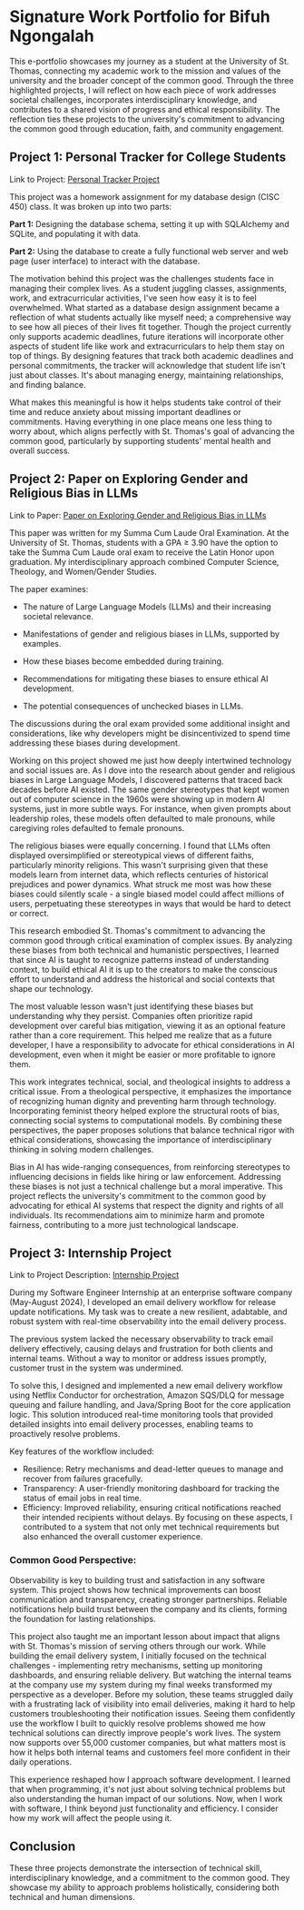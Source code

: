 # Signature Work Portfolio for Bifuh Ngongalah

This e-portfolio showcases my journey as a student at the University of St. Thomas, connecting my academic work to the mission and values of the university and the broader concept of the common good. Through the three highlighted projects, I will reflect on how each piece of work addresses societal challenges, incorporates interdisciplinary knowledge, and contributes to a shared vision of progress and ethical responsibility. The reflection ties these projects to the university's commitment to advancing the common good through education, faith, and community engagement.

## Project 1: Personal Tracker for College Students

Link to Project: [Personal Tracker Project](https://github.com/ngon3769/Personal-Tracker-Project/tree/main)

This project was a homework assignment for my database design (CISC 450) class. It was broken up into two parts:

**Part 1:** Designing the database schema, setting it up with SQLAlchemy and SQLite, and populating it with data.

**Part 2:** Using the database to create a fully functional web server and web page (user interface) to interact with the database.

The motivation behind this project was the challenges students face in managing their complex lives. As a student juggling classes, assignments, work, and extracurricular activities, I've seen how easy it is to feel overwhelmed. What started as a database design assignment became a reflection of what students actually like myself need; a comprehensive way to see how all pieces of their lives fit together. Though the project currently only supports academic deadlines, future iterations will incorporate other aspects of student life like work and extracurriculars to help them stay on top of things. By designing features that track both academic deadlines and personal commitments, the tracker will acknowledge that student life isn't just about classes. It's about managing energy, maintaining relationships, and finding balance.

What makes this meaningful is how it helps students take control of their time and reduce anxiety about missing important deadlines or commitments. Having everything in one place means one less thing to worry about, which aligns perfectly with St. Thomas's goal of advancing the common good, particularly by supporting students' mental health and overall success.

## Project 2: Paper on Exploring Gender and Religious Bias in LLMs

Link to Paper: [Paper on Exploring Gender and Religious Bias in LLMs](https://github.com/ngon3769/SignatureWorkPortfolio/blob/main/Exploring%20Gender%20and%20Religious%20Bias%20in%20Large%20Language%20Models.pdf)

This paper was written for my Summa Cum Laude Oral Examination. At the University of St. Thomas, students with a GPA ≥ 3.90 have the option to take the Summa Cum Laude oral exam to receive the Latin Honor upon graduation. My interdisciplinary approach combined Computer Science, Theology, and Women/Gender Studies. 

The paper examines:

- The nature of Large Language Models (LLMs) and their increasing societal relevance.

- Manifestations of gender and religious biases in LLMs, supported by examples.

- How these biases become embedded during training.

- Recommendations for mitigating these biases to ensure ethical AI development.

- The potential consequences of unchecked biases in LLMs.

The discussions during the oral exam provided some additional insight and considerations, like why developers might be disincentivized to spend time addressing these biases during development.

Working on this project showed me just how deeply intertwined technology and social issues are. As I dove into the research about gender and religious biases in Large Language Models, I discovered patterns that traced back decades before AI existed. The same gender stereotypes that kept women out of computer science in the 1960s were showing up in modern AI systems, just in more subtle ways. For instance, when given prompts about leadership roles, these models often defaulted to male pronouns, while caregiving roles defaulted to female pronouns.

The religious biases were equally concerning. I found that LLMs often displayed oversimplified or stereotypical views of different faiths, particularly minority religions. This wasn't surprising given that these models learn from internet data, which reflects centuries of historical prejudices and power dynamics. What struck me most was how these biases could silently scale - a single biased model could affect millions of users, perpetuating these stereotypes in ways that would be hard to detect or correct.

This research embodied St. Thomas's commitment to advancing the common good through critical examination of complex issues. By analyzing these biases from both technical and humanistic perspectives, I learned that since AI is taught to recognize patterns instead of understanding context, to build ethical AI it is up to the creators to make the conscious effort to understand and address the historical and social contexts that shape our technology. 

The most valuable lesson wasn't just identifying these biases but understanding why they persist. Companies often prioritize rapid development over careful bias mitigation, viewing it as an optional feature rather than a core requirement. This helped me realize that as a future developer, I have a responsibility to advocate for ethical considerations in AI development, even when it might be easier or more profitable to ignore them.

This work integrates technical, social, and theological insights to address a critical issue. From a theological perspective, it emphasizes the importance of recognizing human dignity and preventing harm through technology. Incorporating feminist theory helped explore the structural roots of bias, connecting social systems to computational models. By combining these perspectives, the paper proposes solutions that balance technical rigor with ethical considerations, showcasing the importance of interdisciplinary thinking in solving modern challenges.


Bias in AI has wide-ranging consequences, from reinforcing stereotypes to influencing decisions in fields like hiring or law enforcement. Addressing these biases is not just a technical challenge but a moral imperative. This project reflects the university's commitment to the common good by advocating for ethical AI systems that respect the dignity and rights of all individuals. Its recommendations aim to minimize harm and promote fairness, contributing to a more just technological landscape.


## Project 3: Internship Project

Link to Project Description: [Internship Project](https://github.com/ngon3769/Internship-Project)

During my Software Engineer Internship at an enterprise software company (May-August 2024), I developed an email delivery workflow for release update notifications. My task was to create a new resilient, adabtable, and robust system with real-time observability into the email delivery process.

The previous system lacked the necessary observability to track email delivery effectively, causing delays and frustration for both clients and internal teams. Without a way to monitor or address issues promptly, customer trust in the system was undermined.

To solve this, I designed and implemented a new email delivery workflow using Netflix Conductor for orchestration, Amazon SQS/DLQ for message queuing and failure handling, and Java/Spring Boot for the core application logic. This solution introduced real-time monitoring tools that provided detailed insights into email delivery processes, enabling teams to proactively resolve problems.

Key features of the workflow included:

- Resilience: Retry mechanisms and dead-letter queues to manage and recover from failures gracefully.
- Transparency: A user-friendly monitoring dashboard for tracking the status of email jobs in real time.
- Efficiency: Improved reliability, ensuring critical notifications reached their intended recipients without delays.
By focusing on these aspects, I contributed to a system that not only met technical requirements but also enhanced the overall customer experience.

### Common Good Perspective:

Observability is key to building trust and satisfaction in any software system. This project shows how technical improvements can boost communication and transparency, creating stronger partnerships. Reliable notifications help build trust between the company and its clients, forming the foundation for lasting relationships.

This project also taught me an important lesson about impact that aligns with St. Thomas's mission of serving others through our work. While building the email delivery system, I initially focused on the technical challenges - implementing retry mechanisms, setting up monitoring dashboards, and ensuring reliable delivery. But watching the internal teams at the company use my system during my final weeks transformed my perspective as a developer. Before my solution, these teams struggled daily with a frustrating lack of visibility into email deliveries, making it hard to help customers troubleshooting their notification issues. Seeing them confidently use the workflow I built to quickly resolve problems showed me how technical solutions can directly improve people's work lives. The system now supports over 55,000 customer companies, but what matters most is how it helps both internal teams and customers feel more confident in their daily operations.

This experience reshaped how I approach software development. I learned that when programming, it's not just about solving technical problems but also understanding the human impact of our solutions. Now, when I work with software, I think beyond just functionality and efficiency. I consider how my work will affect the people using it.

## Conclusion

These three projects demonstrate the intersection of technical skill, interdisciplinary knowledge, and a commitment to the common good. They showcase my ability to approach problems holistically, considering both technical and human dimensions.
